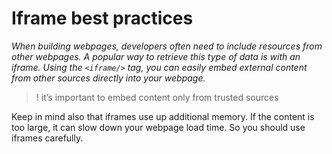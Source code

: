 # Iframe best practices

_When building webpages, developers often need to include resources from other webpages. 
A popular way to retrieve this type of data is with an iframe. 
Using the `<iframe/>` tag, you can easily embed external content from other sources directly into your webpage._

> ! it’s important to embed content only from trusted sources

Keep in mind also that iframes use up additional memory. 
If the content is too large, it can slow down your webpage load time. 
So you should use iframes carefully.








